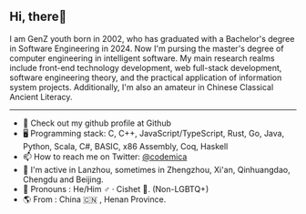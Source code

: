 ## Hi, there👋

I am GenZ youth born in 2002, who has graduated with a Bachelor's degree in Software Engineering in 2024. Now I'm pursing the master's degree of computer engineering in intelligent software. My main research realms include front-end technology development, web full-stack development, software engineering theory, and the practical application of information system projects. Additionally, I'm also an amateur in Chinese Classical Ancient Literacy.

---

- 📕 Check out my github profile at Github
- 🖥️ Programming stack: C, C++, JavaScript/TypeScript, Rust, Go, Java, Python, Scala, C#, BASIC, x86 Assembly, Coq, Haskell
- 📫 How to reach me on Twitter: [@codemica](https://x.com/codemica)
- 📍 I'm active in Lanzhou, sometimes in Zhengzhou, Xi'an, Qinhuangdao, Chengdu and Beijing.
- 👦 Pronouns : He/Him ♂ · Cishet 👫. (Non-LGBTQ+)
- 🌎 From : China 🇨🇳 , Henan Province.

